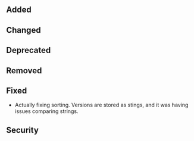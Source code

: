 ## Added



## Changed



## Deprecated



## Removed



## Fixed

- Actually fixing sorting. Versions are stored as stings, and it was having issues comparing strings.

## Security

